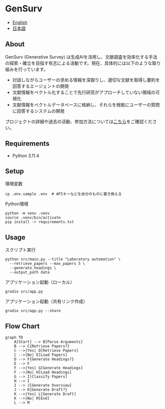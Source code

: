 # GenSurv
- [English](README.md)
- [日本語](README_ja.md)


## About
GenSurv (Generative Survey) は生成AIを活用し、文献調査を効率化する手法の探索・確立を目指す有志による活動です。現在、具体的には以下のような取り組みを行っています。
- 対話しながらユーザーの求める情報を深掘りし、適切な文献を取得し要約を回答するエージェントの開発
- 文献情報をベクトル化することで先行研究がアプローチしていない領域の可視化
- 文献情報をベクトルデータベースに格納し、それらを根拠にユーザーの質問に回答するシステムの開発

プロジェクトの詳細や過去の活動、参加方法については[こちら](https://gensurv.notion.site/GenSurv-080bd169f48849568ef001a4aa08ca1e?pvs=4)をご確認ください。

## Requirements
- Python 3.11.4

## Setup
環境変数
```shell
cp .env.sample .env  # APIキーなどを自分のものに書き換える
```

Python環境
```shell
python -m venv .venv
source .venv/bin/activate
pip install -r requirements.txt
```
## Usage
スクリプト実行
```shell
python src/main.py --title "Laboratory automation" \
  --retrieve_papers --max_papers 5 \
  --generate_headings \
  --output_path data
```

アプリケーション起動（ローカル）
```shell
gradio src/app.py
```

アプリケーション起動（共有リンク作成）
```shell
gradio src/app.py --share
```


## Flow Chart
```mermaid
graph TD
    A[Start] --> B[Parse Arguments]
    B --> C{Retrieve Papers?}
    C -->|Yes| D[Retrieve Papers]
    C -->|No| E[Load Papers]
    D --> F{Generate Headings?}
    E --> F
    F -->|Yes| G[Generate Headings]
    F -->|No| H[Load Headings]
    G --> I[Classify Papers]
    H --> I
    I --> J[Generate Overview]
    J --> K{Generate Draft?}
    K -->|Yes| L[Generate Draft]
    K -->|No| M[End]
    L --> M
```
